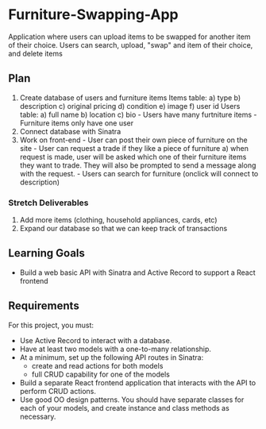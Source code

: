 # Furniture-Swapping-App
Application where users can upload items to be swapped for another item of their choice. Users can search, upload, "swap" and item of their choice, and delete items

## Plan

1. Create database of users and furniture items
   Items table: 
        a) type
        b) description
        c) original pricing
        d) condition
        e) image
        f) user id
    Users table:
        a) full name
        b) location
        c) bio
        - Users have many furtniture items
        - Furniture items only have one user 
2. Connect database with Sinatra
3. Work on front-end
        - User can post their own piece of furniture on the site
        - User can request a trade if they like a piece of furniture
            a) when request is made, user will be asked which one of their furniture items they want to trade. They will also be prompted to send a message along with the request.
        - Users can search for furniture (onclick will connect to description)

### Stretch Deliverables

1. Add more items (clothing, household appliances, cards, etc)
2. Expand our database so that we can keep track of transactions

## Learning Goals

- Build a web basic API with Sinatra and Active Record to support a React
  frontend

## Requirements

For this project, you must:

- Use Active Record to interact with a database.
- Have at least two models with a one-to-many relationship.
- At a minimum, set up the following API routes in Sinatra:
  - create and read actions for both models
  - full CRUD capability for one of the models
- Build a separate React frontend application that interacts with the API to
  perform CRUD actions.
- Use good OO design patterns. You should have separate classes for each of your
  models, and create instance and class methods as necessary.
